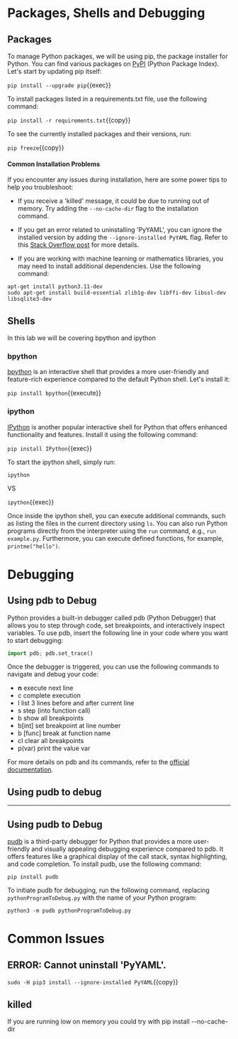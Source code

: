 # Packages, Shells and Debugging


## Packages

To manage Python packages, we will be using pip, the package installer for Python. You can find various packages on [PyPI](https://pypi.org/) (Python Package Index). Let's start by updating pip itself:


`pip install --upgrade pip`{{exec}}


To install packages listed in a requirements.txt file, use the following command:


`pip install -r requirements.txt`{{copy}}

To see the currently installed packages and their versions, run:


`pip freeze`{{copy}}

#### Common Installation Problems

If you encounter any issues during installation, here are some power tips to help you troubleshoot:

- If you receive a 'killed' message, it could be due to running out of memory. Try adding the `--no-cache-dir` flag to the installation command.

- If you get an error related to uninstalling 'PyYAML', you can ignore the installed version by adding the `--ignore-installed PyYAML` flag. Refer to this [Stack Overflow post](https://stackoverflow.com/questions/49911550/how-to-upgrade-disutils-package-pyyaml) for more details.

- If you are working with machine learning or mathematics libraries, you may need to install additional dependencies. Use the following command:

```shell
apt-get install python3.11-dev
sudo apt-get install build-essential zlib1g-dev libffi-dev libssl-dev libsqlite3-dev
```

## Shells

In this lab we will be covering bpython and  ipython



### bpython

[bpython](https://bpython-interpreter.org/) is an interactive shell that provides a more user-friendly and feature-rich experience compared to the default Python shell. Let's install it:


`pip install bpython`{{execute}}


### ipython

[IPython](https://ipython.readthedocs.io/en/stable/) is another popular interactive shell for Python that offers enhanced functionality and features. Install it using the following command:


`pip install IPython`{{exec}}



To start the ipython shell, simply run:

```shell
ipython
```
VS

`ipython`{{exec}}


Once inside the ipython shell, you can execute additional commands, such as listing the files in the current directory using `ls`. You can also run Python programs directly from the interpreter using the `run` command, e.g., `run example.py`. Furthermore, you can execute defined functions, for example, `printme("hello")`.



# Debugging


## Using pdb to Debug

Python provides a built-in debugger called pdb (Python Debugger) that allows you to step through code, set breakpoints, and interactively inspect variables. To use pdb, insert the following line in your code where you want to start debugging:

```python
import pdb; pdb.set_trace()
```

Once the debugger is triggered, you can use the following commands to navigate and debug your code:


- **n** execute next line
- c complete execution
- l list 3 lines before and after current line
- s step (into function call)
- b show all breakpoints
- b[int]  set breakpoint at line number
- b [func] break at function name
- cl clear all breakpoints
- p(var) print the value var


For more details on pdb and its commands, refer to the [official documentation](https://docs.python.org/3/library/pdb.html#debugger-commands).



## Using pudb to debug

----------------

## Using pudb to Debug

[pudb](https://documen.tician.de/pudb/) is a third-party debugger for Python that provides a more user-friendly and visually appealing debugging experience compared to pdb. It offers features like a graphical display of the call stack, syntax highlighting, and code completion. To install pudb, use the following command:

```shell
pip install pudb
```

To initiate pudb for debugging, run the following command, replacing `pythonProgramToDebug.py` with the name of your Python program:

```shell
python3 -m pudb pythonProgramToDebug.py
```

# Common Issues


##  ERROR: Cannot uninstall 'PyYAML'.


`sudo -H pip3 install --ignore-installed PyYAML`{{copy}}

## killed

If you are running low on memory you could try with pip install <your-package-name> --no-cache-dir






